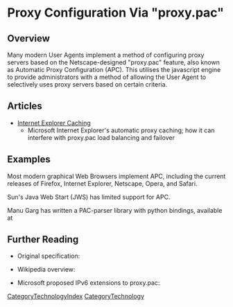 # Proxy Configuration Via "proxy.pac"

## Overview

Many modern User Agents implement a method of configuring proxy servers
based on the Netscape-designed "proxy.pac" feature, also known as
Automatic Proxy Configuration (APC). This utilises the javascript engine
to provide administrators with a method of allowing the User Agent to
selectively uses proxy servers based on certain criteria.

## Articles

  - [Internet Explorer
    Caching](https://wiki.squid-cache.org/action/show/Technology/ProxyPac/Technology/ProxyPac/InternetExplorerCaching#)
    - Microsoft Internet Explorer's automatic proxy caching; how it can
    interfere with proxy.pac load balancing and failover

## Examples

Most modern graphical Web Browsers implement APC, including the current
releases of Firefox, Internet Explorer, Netscape, Opera, and Safari.

Sun's Java Web Start (JWS) has limited support for APC.

Manu Garg has written a PAC-parser library with python bindings,
available at [](http://code.google.com/p/pacparser/)

## Further Reading

  - Original specification:
    [](http://wp.netscape.com/eng/mozilla/2.0/relnotes/demo/proxy-live.html)

  - Wikipedia overview:
    [](http://en.wikipedia.org/wiki/Proxy_auto-config)

  - Microsoft proposed IPv6 extensions to proxy.pac:
    [](http://blogs.msdn.com/wndp/articles/IPV6_PAC_Extensions_v0_9.aspx)

[CategoryTechnologyIndex](https://wiki.squid-cache.org/action/show/Technology/ProxyPac/CategoryTechnologyIndex#)
[CategoryTechnology](https://wiki.squid-cache.org/action/show/Technology/ProxyPac/CategoryTechnology#)
